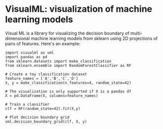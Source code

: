 # VisualML: visualization of machine learning models

Visual ML is a library for visualizing the decision boundary of multi-dimensional machine learning models from sklearn using 2D projections of pairs of features. Here's an example:

```
import visualml as vml
import pandas as pd
from sklearn.datasets import make_classification
from sklearn.ensemble import RandomForestClassifier as RF

# Create a toy classification dataset
feature_names = ['A','B','C','D']
X, y = make_classification(n_features=4, random_state=42)

# The visualization is only supported if X is a pandas df
X = pd.DataFrame(X, columns=feature_names)

# Train a classifier
clf = RF(random_state=42).fit(X,y) 

# Plot decision boundary grid
vml.decision_boundary_grid(clf, X, y)
```

